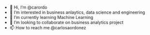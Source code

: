 - 👋 Hi, I’m @carordo
- 👀 I’m interested in business anlaytics, data science and engineering
- 🌱 I’m currently learning Machine Learning
- 💞️ I’m looking to collaborate on business analytics project
- 📫 How to reach me @carlosaordonez

<!---
carordo/carordo is a ✨ special ✨ repository because its `README.md` (this file) appears on your GitHub profile.
You can click the Preview link to take a look at your changes.
--->
